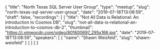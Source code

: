 {
  "title": "North Texas SQL Server User Group",
  "type": "meetup",
  "slug": "north-texas-sql-server-user-group",
  "date": "2019-07-18T13:08:59",
  "draft": false,
  "recordings": [
    {
      "title": "Not All Data is Relational: An introduction to Cosmos DB",
      "slug": "not-all-data-is-relational-an-introduction-to-cosmos-db-2",
      "thumbnail": "https://i.vimeocdn.com/video/801600697_295x166.jpg",
      "date": "2019-07-18T13:08:59",
      "speakers": [
        {
          "name": "Shawn Weisfeld",
          "slug": "shawn-weisfeld"
        }
      ]
    }
  ]
}